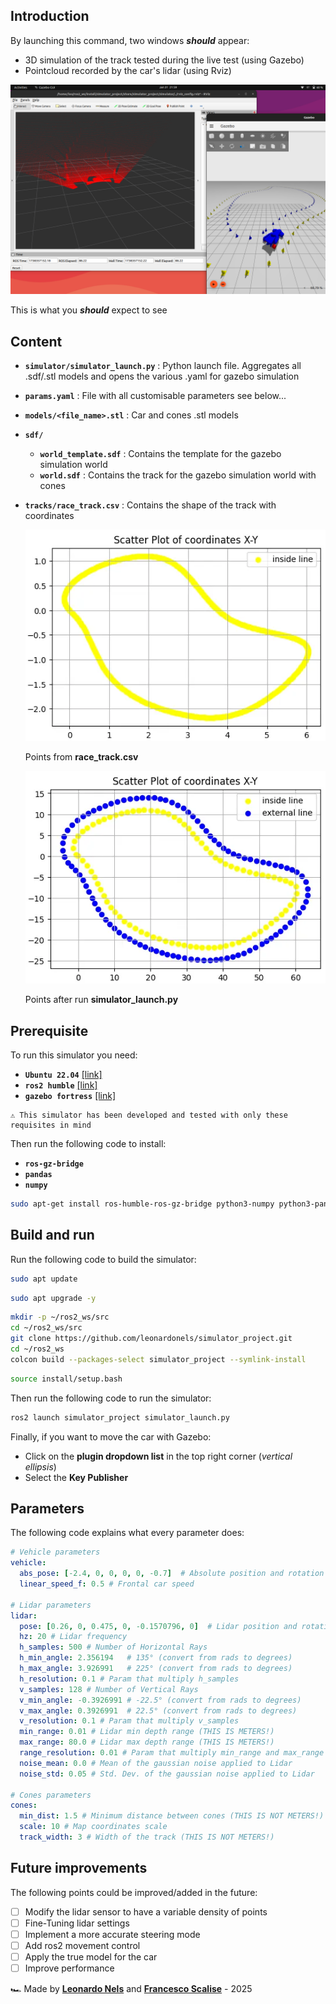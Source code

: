 ## Introduction

By launching this command, two windows ***should*** appear:

- 3D simulation of the track tested during the live test (using Gazebo)
- Pointcloud recorded by the car's lidar (using Rviz)

![This is what you ***should*** expect to see](image.png)

This is what you ***should*** expect to see

## Content

- **`simulator/simulator_launch.py`** : Python launch file. Aggregates all .sdf/.stl models and opens the various .yaml for gazebo simulation
- **`params.yaml`** : File with all customisable parameters see below...
- **`models/<file_name>.stl`** : Car and cones .stl models
- **`sdf/`**
    - **`world_template.sdf`** : Contains the template for the gazebo simulation world
    - **`world.sdf`** :  Contains the track for the gazebo simulation world with cones
- **`tracks/race_track.csv`** : Contains the shape of the track with coordinates
    
    
    ![Points from **race_track.csv**](44d8f51a-e4ee-4a9b-9dd6-1785807aa673.png)
    
    Points from **race_track.csv**
    
    ![Points after run **simulator_launch.py**](2c4549f3-cd99-4d33-b8a9-6182fa2a8a0a.png)
    
    Points after run **simulator_launch.py**
    

## Prerequisite

To run this simulator you need: 

- **`Ubuntu 22.04`** [[link]](https://releases.ubuntu.com/jammy/)
- **`ros2 humble`** [[link]](https://docs.ros.org/en/humble/Installation/Ubuntu-Install-Debs.html)
- **`gazebo fortress`** [[link]](https://gazebosim.org/docs/fortress/install/)

<aside>

    ⚠️ This simulator has been developed and tested with only these requisites in mind

</aside>

Then run the following code to install:

- **`ros-gz-bridge`**
- **`pandas`**
- **`numpy`**

```bash
sudo apt-get install ros-humble-ros-gz-bridge python3-numpy python3-pandas -y
```

## Build and run

Run the following code to build the simulator:

```bash
sudo apt update
```
```bash
sudo apt upgrade -y
```
```bash
mkdir -p ~/ros2_ws/src
cd ~/ros2_ws/src
git clone https://github.com/leonardonels/simulator_project.git
cd ~/ros2_ws
colcon build --packages-select simulator_project --symlink-install
```
```bash
source install/setup.bash
```

Then run the following code to run the simulator:

```bash
ros2 launch simulator_project simulator_launch.py
```

Finally, if you want to move the car with Gazebo:

- Click on the **plugin dropdown list** in the top right corner (*vertical ellipsis*)
- Select the **Key Publisher**

## Parameters

The following code explains what every parameter does:

```yaml
# Vehicle parameters
vehicle:
  abs_pose: [-2.4, 0, 0, 0, 0, -0.7]  # Absolute position and rotation
  linear_speed_f: 0.5 # Frontal car speed

# Lidar parameters
lidar:
  pose: [0.26, 0, 0.475, 0, -0.1570796, 0]  # Lidar position and rotation relative to the car
  hz: 20 # Lidar frequency
  h_samples: 500 # Number of Horizontal Rays
  h_min_angle: 2.356194   # 135° (convert from rads to degrees)
  h_max_angle: 3.926991   # 225° (convert from rads to degrees)
  h_resolution: 0.1 # Param that multiply h_samples
  v_samples: 128 # Number of Vertical Rays
  v_min_angle: -0.3926991 # -22.5° (convert from rads to degrees)
  v_max_angle: 0.3926991  # 22.5° (convert from rads to degrees)
  v_resolution: 0.1 # Param that multiply v_samples
  min_range: 0.01 # Lidar min depth range (THIS IS METERS!)
  max_range: 80.0 # Lidar max depth range (THIS IS METERS!)
  range_resolution: 0.01 # Param that multiply min_range and max_range
  noise_mean: 0.0 # Mean of the gaussian noise applied to Lidar
  noise_std: 0.05 # Std. Dev. of the gaussian noise applied to Lidar

# Cones parameters
cones:
  min_dist: 1.5 # Minimum distance between cones (THIS IS NOT METERS!)
  scale: 10 # Map coordinates scale
  track_width: 3 # Width of the track (THIS IS NOT METERS!)
```

## Future improvements

The following points could be improved/added in the future:

- [ ]  Modify the lidar sensor to have a variable density of points
- [ ]  Fine-Tuning lidar settings
- [ ]  Implement a more accurate steering mode
- [ ]  Add ros2 movement control
- [ ]  Apply the true model for the car
- [ ]  Improve performance
 
🏎️ Made by [**Leonardo Nels**](https://github.com/leonardonels) and [**Francesco Scalise**](https://github.com/frascalise) - 2025

